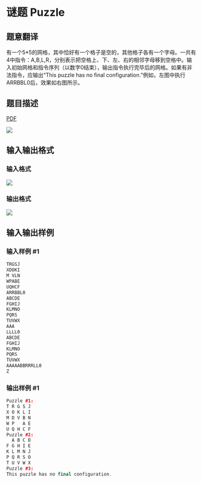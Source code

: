 # 谜题 Puzzle

## 题意翻译

有一个5*5的网格，其中恰好有一个格子是空的，其他格子各有一个字母。一共有4中指令：A,B,L,R，分别表示把空格上、下、左、右的相邻字母移到空格中。输入初始网格和指令序列（以数字0结束），输出指令执行完毕后的网格。如果有非法指令，应输出“This puzzle has no final configuration.”例如，左图中执行ARRBBL0后，效果如右图所示。

## 题目描述

[problemUrl]: https://uva.onlinejudge.org/index.php?option=com_onlinejudge&Itemid=8&category=4&page=show_problem&problem=163

[PDF](https://uva.onlinejudge.org/external/2/p227.pdf)

![](https://cdn.luogu.com.cn/upload/vjudge_pic/UVA227/952149a2874e339bbc22a79a1cd1d063e89e1421.png)

## 输入输出格式

### 输入格式

![](https://cdn.luogu.com.cn/upload/vjudge_pic/UVA227/e230761e1328196764fb5b28ac3d84ef407e0b7e.png)

### 输出格式

![](https://cdn.luogu.com.cn/upload/vjudge_pic/UVA227/30096ab22228859e28141b62fe1f49b2628b66bb.png)

## 输入输出样例

### 输入样例 #1

```cpp
TRGSJ
XDOKI
M VLN
WPABE
UQHCF
ARRBBL0
ABCDE
FGHIJ
KLMNO
PQRS
TUVWX
AAA
LLLL0
ABCDE
FGHIJ
KLMNO
PQRS
TUVWX
AAAAABBRRRLL0
Z
```


### 输出样例 #1

```cpp
Puzzle #1:
T R G S J
X O K L I
M D V B N
W P   A E
U Q H C F
Puzzle #2:
  A B C D
F G H I E
K L M N J
P Q R S O
T U V W X
Puzzle #3:
This puzzle has no final configuration.
```


